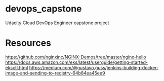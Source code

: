 # devops_capstone
Udacity Cloud DevOps Engineer capstone project

# Resources
https://github.com/nginxinc/NGINX-Demos/tree/master/nginx-hello
https://docs.aws.amazon.com/eks/latest/userguide/getting-started-eksctl.html
https://medium.com/@gustavo.guss/jenkins-building-docker-image-and-sending-to-registry-64b84ea45ee9


